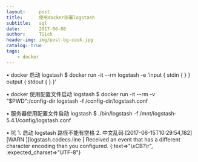 ```yaml
---
layout:     post
title:      使用docker部署logstash
subtitle:   sql
date:       2017-06-08
author:     TGich
header-img: img/post-bg-cook.jpg
catalog: true
tags:
    - docker
---
```



• docker 启动 logstash
$ docker run -it --rm logstash -e 'input { stdin { } } output { stdout { } }'

• docker 使用配置文件启动 logstash
$ docker run -it --rm -v "$PWD":/config-dir logstash -f /config-dir/logstash.conf

• 服务器使用配置文件启动 logstash
$ ./bin/logstash -f /mnt/logstash-5.4.1/config/logstash.conf

• 坑
	1. 启动 logstash 路径不能有空格
	2. 中文乱码
[2017-06-15T10:29:54,182][WARN ][logstash.codecs.line     ] Received an event that has a different character encoding than you configured. {:text=>"\\xCB?\\r", :expected_charset=>"UTF-8"}
